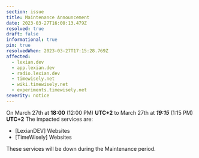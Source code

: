 ```yaml
---
section: issue
title: Maintenance Announcement
date: 2023-03-27T16:00:13.479Z
resolved: true
draft: false
informational: true
pin: true
resolvedWhen: 2023-03-27T17:15:28.769Z
affected:
  - lexian.dev
  - app.lexian.dev
  - radio.lexian.dev
  - timewisely.net
  - wiki.timewisely.net
  - experiments.timewisely.net
severity: notice
---
```

On March 27th at **18:00** (12:00 PM) **UTC+2** to March 27th at ***19:15*** (1:15 PM) **UTC+2** The impacted services are:

* \[LexianDEV] Websites
* \[TimeWisely] Websites

These services will be down during the Maintenance period.